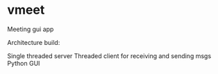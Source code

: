 # vmeet
Meeting gui app


Architecture build:

 Single threaded server
 Threaded client for receiving and sending msgs
 Python GUI
